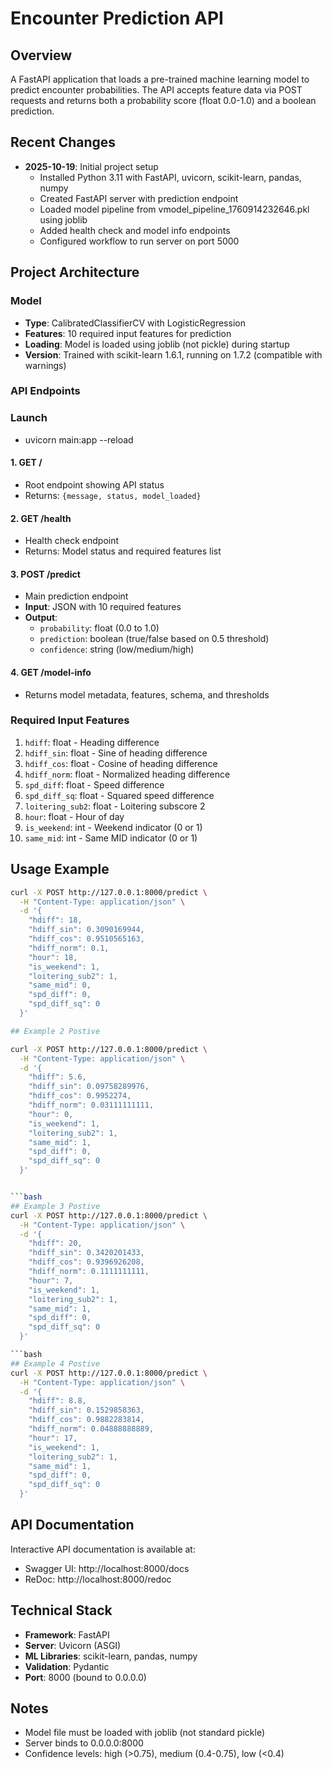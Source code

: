 # Encounter Prediction API

## Overview
A FastAPI application that loads a pre-trained machine learning model to predict encounter probabilities. The API accepts feature data via POST requests and returns both a probability score (float 0.0-1.0) and a boolean prediction.

## Recent Changes
- **2025-10-19**: Initial project setup
  - Installed Python 3.11 with FastAPI, uvicorn, scikit-learn, pandas, numpy
  - Created FastAPI server with prediction endpoint
  - Loaded model pipeline from vmodel_pipeline_1760914232646.pkl using joblib
  - Added health check and model info endpoints
  - Configured workflow to run server on port 5000

## Project Architecture

### Model
- **Type**: CalibratedClassifierCV with LogisticRegression
- **Features**: 10 required input features for prediction
- **Loading**: Model is loaded using joblib (not pickle) during startup
- **Version**: Trained with scikit-learn 1.6.1, running on 1.7.2 (compatible with warnings)

### API Endpoints

### Launch 
- uvicorn main:app --reload


#### 1. GET /
- Root endpoint showing API status
- Returns: `{message, status, model_loaded}`

#### 2. GET /health
- Health check endpoint
- Returns: Model status and required features list

#### 3. POST /predict
- Main prediction endpoint
- **Input**: JSON with 10 required features
- **Output**: 
  - `probability`: float (0.0 to 1.0)
  - `prediction`: boolean (true/false based on 0.5 threshold)
  - `confidence`: string (low/medium/high)

#### 4. GET /model-info
- Returns model metadata, features, schema, and thresholds

### Required Input Features
1. `hdiff`: float - Heading difference
2. `hdiff_sin`: float - Sine of heading difference
3. `hdiff_cos`: float - Cosine of heading difference
4. `hdiff_norm`: float - Normalized heading difference
5. `spd_diff`: float - Speed difference
6. `spd_diff_sq`: float - Squared speed difference
7. `loitering_sub2`: float - Loitering subscore 2
8. `hour`: float - Hour of day
9. `is_weekend`: int - Weekend indicator (0 or 1)
10. `same_mid`: int - Same MID indicator (0 or 1)

## Usage Example

```bash
curl -X POST http://127.0.0.1:8000/predict \
  -H "Content-Type: application/json" \
  -d '{
    "hdiff": 18,
    "hdiff_sin": 0.3090169944,
    "hdiff_cos": 0.9510565163,
    "hdiff_norm": 0.1,
    "hour": 18,
    "is_weekend": 1,
    "loitering_sub2": 1,
    "same_mid": 0,
    "spd_diff": 0,
    "spd_diff_sq": 0
  }'
```
```bash
## Example 2 Postive 

curl -X POST http://127.0.0.1:8000/predict \
  -H "Content-Type: application/json" \
  -d '{
    "hdiff": 5.6,
    "hdiff_sin": 0.09758289976,
    "hdiff_cos": 0.9952274,
    "hdiff_norm": 0.03111111111,
    "hour": 0,
    "is_weekend": 1,
    "loitering_sub2": 1,
    "same_mid": 1,
    "spd_diff": 0,
    "spd_diff_sq": 0
  }'


```bash
## Example 3 Postive 
curl -X POST http://127.0.0.1:8000/predict \
  -H "Content-Type: application/json" \
  -d '{
    "hdiff": 20,
    "hdiff_sin": 0.3420201433,
    "hdiff_cos": 0.9396926208,
    "hdiff_norm": 0.1111111111,
    "hour": 7,
    "is_weekend": 1,
    "loitering_sub2": 1,
    "same_mid": 1,
    "spd_diff": 0,
    "spd_diff_sq": 0
  }'

```bash
## Example 4 Postive 
curl -X POST http://127.0.0.1:8000/predict \
  -H "Content-Type: application/json" \
  -d '{
    "hdiff": 8.8,
    "hdiff_sin": 0.1529858363,
    "hdiff_cos": 0.9882283814,
    "hdiff_norm": 0.04888888889,
    "hour": 17,
    "is_weekend": 1,
    "loitering_sub2": 1,
    "same_mid": 1,
    "spd_diff": 0,
    "spd_diff_sq": 0
  }'
```

## API Documentation
Interactive API documentation is available at:
- Swagger UI: http://localhost:8000/docs
- ReDoc: http://localhost:8000/redoc

## Technical Stack
- **Framework**: FastAPI
- **Server**: Uvicorn (ASGI)
- **ML Libraries**: scikit-learn, pandas, numpy
- **Validation**: Pydantic
- **Port**: 8000 (bound to 0.0.0.0)

## Notes
- Model file must be loaded with joblib (not standard pickle)
- Server binds to 0.0.0.0:8000 
- Confidence levels: high (>0.75), medium (0.4-0.75), low (<0.4)
